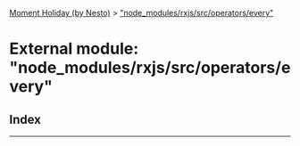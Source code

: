 [Moment Holiday (by Nesto)](../README.md) > ["node_modules/rxjs/src/operators/every"](../modules/_node_modules_rxjs_src_operators_every_.md)

# External module: "node_modules/rxjs/src/operators/every"

## Index

---


